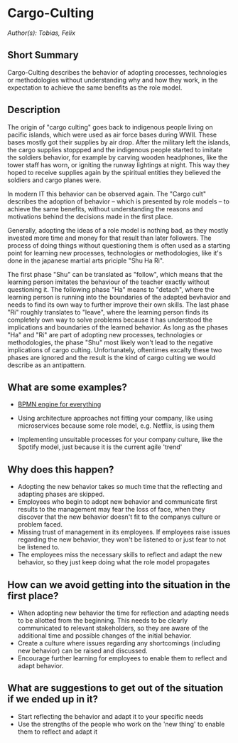 # Cargo-Culting
*Author(s): Tobias, Felix*

## Short Summary
Cargo-Culting describes the behavior of adopting processes, technologies or methodologies without understanding why and how they work, in the expectation to achieve the same benefits as the role model.

## Description
The origin of "cargo culting" goes back to indigenous people living on pacific islands, which were used as air force bases during WWII. These bases mostly got their supplies by air drop. After the military left the islands, the cargo supplies stoppped and the indigenous people started to imitate the soldiers behavior, for example by carving wooden headphones, like the tower staff has worn, or igniting the runway lightings at night. This way they hoped to receive supplies again by the spiritual entities they believed the soldiers and cargo planes were.

In modern IT this behavior can be observed again. The "Cargo cult" describes the adoption of behavior – which is presented by role models – to achieve the same benefits, without understanding the reasons and motivations behind the decisions made in the first place.

Generally, adopting the ideas of a role model is nothing bad, as they mostly invested more time and money for that result than later followers. The process of doing things without questioning them is often used as a starting point for learning new processes, technologies or methodologies, like it's done in the japanese martial arts priciple "Shu Ha Ri".

The first phase "Shu" can be translated as "follow", which means that the learning person imitates the behaviour of the teacher exactly without questioning it. The following phase "Ha" means to "detach", where the learning person is running into the boundaries of the adapted bevhavior and needs to find its own way to further improve their own skills.
The last phase "Ri" roughly translates to "leave", where the learning person finds its completely own way to solve problems because it has understood the implications and boundaries of the learned behavior. As long as the phases "Ha" and "Ri" are part of adopting new processes, technologies or methodologies, the phase "Shu" most likely won't lead to the negative implications of cargo culting. Unfortunately, oftentimes excalty these two phases are ignored and the result is the kind of cargo culting we would describe as an antipattern.

## What are some examples?
- [BPMN engine for everything](../case_studies/using_a_bpmn_engine_for_everything.md)

- Using architecture approaches not fitting your company, like using microservices because some role model, e.g. Netflix, is using them
- Implementing unsuitable processes for your company culture, like the Spotify model, just because it is the current agile 'trend'

## Why does this happen?
- Adopting the new behavior takes so much time that the reflecting and adapting phases are skipped.
- Employees who begin to adopt new behavior and communicate first results to the management may fear the loss of face, when they discover that the new behavior doesn't fit to the companys culture or problem faced.
- Missing trust of management in its employees. If employees raise issues regarding the new behavior, they won't be listened to or just fear to not be listened to.
- The employees miss the necessary skills to reflect and adapt the new behavior, so they just keep doing what the role model propagates

## How can we avoid getting into the situation in the first place?
- When adopting new behavior the time for reflection and adapting needs to be allotted from the beginning. This needs to be clearly communicated to relevant stakeholders, so they are aware of the additional time and possible changes of the initial behavior.
- Create a culture where issues regarding any shortcomings (including new behavior) can be raised and discussed.
- Encourage further learning for employees to enable them to reflect and adapt behavior.

## What are suggestions to get out of the situation if we ended up in it?
- Start reflecting the behavior and adapt it to your specific needs
- Use the strengths of the people who work on the 'new thing' to enable them to reflect and adapt it
